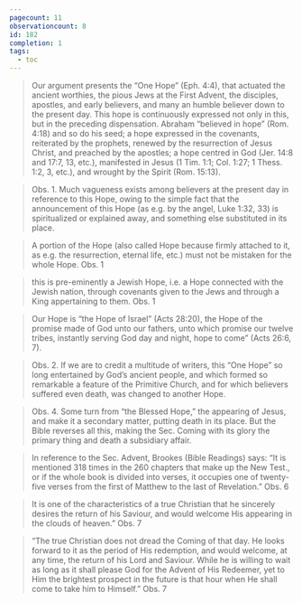 ```yaml
---
pagecount: 11
observationcount: 8
id: 182
completion: 1
tags:
  - toc
---
```

>Our argument presents the “One Hope” (Eph. 4:4), that actuated the ancient worthies, the pious Jews at the First Advent, the disciples, apostles, and early believers, and many an humble believer down to the present day. This hope is continuously expressed not only in this, but in the preceding dispensation. Abraham “believed in hope” (Rom. 4:18) and so do his seed; a hope expressed in the covenants, reiterated by the prophets, renewed by the resurrection of Jesus Christ, and preached by the apostles; a hope centred in God (Jer. 14:8 and 17:7, 13, etc.), manifested in Jesus (1 Tim. 1:1; Col. 1:27; 1 Thess. 1:2, 3, etc.), and wrought by the Spirit (Rom. 15:13).

>Obs. 1. Much vagueness exists among believers at the present day in reference to this Hope, owing to the simple fact that the announcement of this Hope (as e.g. by the angel, Luke 1:32, 33) is spiritualized or explained away, and something else substituted in its place.

>A portion of the Hope (also called Hope because firmly attached to it, as e.g. the resurrection, eternal life, etc.) must not be mistaken for the whole Hope.
>Obs. 1

>this is pre-eminently a Jewish Hope, i.e. a Hope connected with the Jewish nation, through covenants given to the Jews and through a King appertaining to them.
>Obs. 1

>Our Hope is “the Hope of Israel” (Acts 28:20), the Hope of the promise made of God unto our fathers, unto which promise our twelve tribes, instantly serving God day and night, hope to come” (Acts 26:6, 7).

>Obs. 2. If we are to credit a multitude of writers, this “One Hope” so long entertained by God’s ancient people, and which formed so remarkable a feature of the Primitive Church, and for which believers suffered even death, was changed to another Hope.

>Obs. 4. Some turn from “the Blessed Hope,” the appearing of Jesus, and make it a secondary matter, putting death in its place. But the Bible reverses all this, making the Sec. Coming with its glory the primary thing and death a subsidiary affair.

>In reference to the Sec. Advent, Brookes (Bible Readings) says: “It is mentioned 318 times in the 260 chapters that make up the New Test., or if the whole book is divided into verses, it occupies one of twenty-five verses from the first of Matthew to the last of Revelation.”
>Obs. 6

>It is one of the characteristics of a true Christian that he sincerely desires the return of his Saviour, and would welcome His appearing in the clouds of heaven.”
>Obs. 7

>“The true Christian does not dread the Coming of that day. He looks forward to it as the period of His redemption, and would welcome, at any time, the return of his Lord and Saviour. While he is willing to wait as long as it shall please God for the Advent of His Redeemer, yet to Him the brightest prospect in the future is that hour when He shall come to take him to Himself.”
>Obs. 7